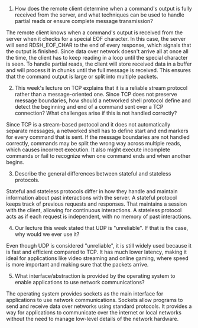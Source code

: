 1. How does the remote client determine when a command's output is fully received from the server, and what techniques can be used to handle partial reads or ensure complete message transmission?

The remote client knows when a command's output is received from the server when it checks for a special EOF character. In this case, the server will send RDSH_EOF_CHAR to the end of every response, which signals that the output is finished. Since data over network doesn't arrive all at once all the time, the client has to keep reading in a loop until the special character is seen. To handle partial reads, the client will store received data in a buffer and will process it in chunks until the full message is received. This ensures that the command output is large or split into multiple packets.

2. This week's lecture on TCP explains that it is a reliable stream protocol rather than a message-oriented one. Since TCP does not preserve message boundaries, how should a networked shell protocol define and detect the beginning and end of a command sent over a TCP connection? What challenges arise if this is not handled correctly?

Since TCP is a stream-based protocol and it does not automatically separate messages, a networked shell has to define start and end markers for every command that is sent. If the message boundaries are not handled correctly, commands may be split the wrong way across multiple reads, which causes incorrect execution. It also might execute incomplete commands or fail to recognize when one command ends and when another begins.

3. Describe the general differences between stateful and stateless protocols.

Stateful and stateless protocols differ in how they handle and maintain information about past interactions with the server. A stateful protocol keeps track of previous requests and responses. That maintains a session with the client, allowing for continuous interactions. A stateless protocol acts as if each request is independent, with no memory of past interactions.

4. Our lecture this week stated that UDP is "unreliable". If that is the case, why would we ever use it?

Even though UDP is considered "unreliable", it is still widely used because it is fast and efficient compared to TCP. It has much lower latency, making it ideal for applications like video streaming and online gaming, where speed is more important and making sure that the packets arrive.

5. What interface/abstraction is provided by the operating system to enable applications to use network communications?

The operating system provides sockets as the main interface for applications to use network communications. Sockets allow programs to send and receive data over networks using standard protocols. It provides a way for applications to communicate over the internet or local networks without the need to manage low-level details of the network hardware.